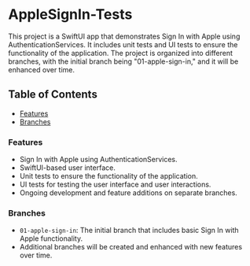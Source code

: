 # AppleSignIn-Tests

This project is a SwiftUI app that demonstrates Sign In with Apple using AuthenticationServices. It includes unit tests and UI tests to ensure the functionality of the application. The project is organized into different branches, with the initial branch being "01-apple-sign-in," and it will be enhanced over time.

## Table of Contents

- [Features](#features)
- [Branches](#branches)

### Features

- Sign In with Apple using AuthenticationServices.
- SwiftUI-based user interface.
- Unit tests to ensure the functionality of the application.
- UI tests for testing the user interface and user interactions.
- Ongoing development and feature additions on separate branches.

### Branches

- `01-apple-sign-in`: The initial branch that includes basic Sign In with Apple functionality.
- Additional branches will be created and enhanced with new features over time.
